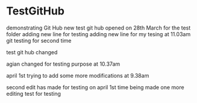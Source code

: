 # TestGitHub
demonstrating Git Hub
new test git hub opened on 28th March
for the test folder adding new line for testing
adding new line for my tesing at 11.03am
git testing for second time

test git hub changed


agian changed for testing purpose at 10.37am


april 1st trying to add some more modifications at 9.38am

second edit has made for testing on april 1st
time being made one more editing test for testing
